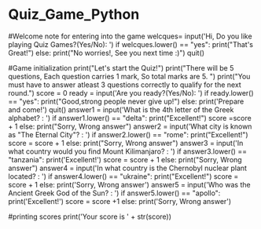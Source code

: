 # Quiz_Game_Python
#Welcome note for entering into the game
welcques= input('Hi, Do you like playing Quiz Games?(Yes/No): ')
if welcques.lower() == "yes":
    print("That's Great!")
else:
    print("No worries!, See you next time :)")
    quit()

#Game initialization
print("Let's start the Quiz!")
print("There will be 5 questions, Each question carries 1 mark, So total marks are 5. ")
print("You must have to answer atleast 3 questions correctly to qualify for the next round.")
score = 0
ready = input('Are you ready?(Yes/No): ')
if ready.lower() == "yes":
    print("Good,strong people never give up!")
else:
    print('Prepare and come!')
    quit()
answer1 = input('What is the 4th letter of the Greek alphabet? : ')
if answer1.lower() == "delta":
    print("Excellent!")
    score =score + 1
else:
    print("Sorry, Wrong answer")
answer2 = input('What city is known as "The Eternal City"? : ')
if answer2.lower() == "rome":
    print("Excellent!")
    score = score + 1
else:
    print("Sorry, Wrong answer")
answer3 = input('In what country would you find Mount Kilimanjaro? : ')
if answer3.lower() == "tanzania":
    print('Excellent!')
    score = score + 1
else:
    print("Sorry, Wrong answer")
answer4 = input('In what country is the Chernobyl nuclear plant located? : ')
if answer4.lower() == "ukraine":
    print("Excellent!")
    score = score + 1
else:
    print('Sorry, Wrong answer')
answer5 = input('Who was the Ancient Greek God of the Sun? : ')
if answer5.lower() == "apollo":
    print('Excellent!')
    score = score +1
else:
    print('Sorry, Wrong answer')

#printing scores
print('Your score is ' + str(score))

